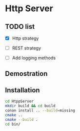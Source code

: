 # Http Server

## TODO list

- [X] Http strategy
- [ ] REST strategy
- [ ] Add logging methods


## Demostration



## Installation

```sh
cd HtppServer
mkdir build && cd build
conan install .. --build=missing
cmake .. 
cmake --build .
cd bin/
```
